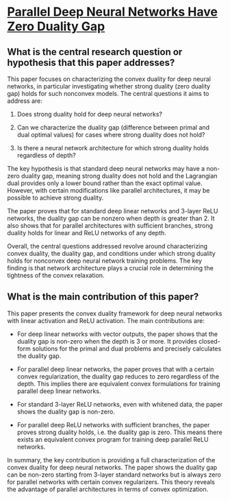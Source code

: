# [Parallel Deep Neural Networks Have Zero Duality Gap](https://arxiv.org/abs/2110.06482v3)

## What is the central research question or hypothesis that this paper addresses?

 This paper focuses on characterizing the convex duality for deep neural networks, in particular investigating whether strong duality (zero duality gap) holds for such nonconvex models. The central questions it aims to address are:

1. Does strong duality hold for deep neural networks? 

2. Can we characterize the duality gap (difference between primal and dual optimal values) for cases where strong duality does not hold?

3. Is there a neural network architecture for which strong duality holds regardless of depth?

The key hypothesis is that standard deep neural networks may have a non-zero duality gap, meaning strong duality does not hold and the Lagrangian dual provides only a lower bound rather than the exact optimal value. However, with certain modifications like parallel architectures, it may be possible to achieve strong duality. 

The paper proves that for standard deep linear networks and 3-layer ReLU networks, the duality gap can be nonzero when depth is greater than 2. It also shows that for parallel architectures with sufficient branches, strong duality holds for linear and ReLU networks of any depth. 

Overall, the central questions addressed revolve around characterizing convex duality, the duality gap, and conditions under which strong duality holds for nonconvex deep neural network training problems. The key finding is that network architecture plays a crucial role in determining the tightness of the convex relaxation.


## What is the main contribution of this paper?

 This paper presents the convex duality framework for deep neural networks with linear activation and ReLU activation. The main contributions are:

- For deep linear networks with vector outputs, the paper shows that the duality gap is non-zero when the depth is 3 or more. It provides closed-form solutions for the primal and dual problems and precisely calculates the duality gap. 

- For parallel deep linear networks, the paper proves that with a certain convex regularization, the duality gap reduces to zero regardless of the depth. This implies there are equivalent convex formulations for training parallel deep linear networks.

- For standard 3-layer ReLU networks, even with whitened data, the paper shows the duality gap is non-zero. 

- For parallel deep ReLU networks with sufficient branches, the paper proves strong duality holds, i.e. the duality gap is zero. This means there exists an equivalent convex program for training deep parallel ReLU networks.

In summary, the key contribution is providing a full characterization of the convex duality for deep neural networks. The paper shows the duality gap can be non-zero starting from 3-layer standard networks but is always zero for parallel networks with certain convex regularizers. This theory reveals the advantage of parallel architectures in terms of convex optimization.
